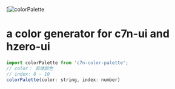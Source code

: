 [![colorPalette](https://choerodon-ui.gitee.io/c7n-color-palette)

# a color generator for c7n-ui and hzero-ui

```js
import colorPalette from 'c7n-color-palette';
// color： 具体颜色
// index: 0 ~ 10
colorPalette(color: string, index: number)
```